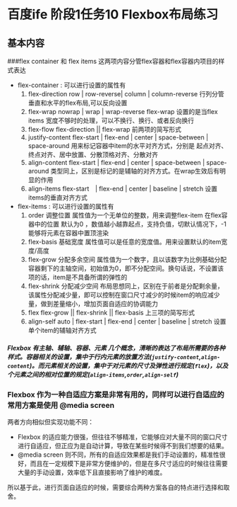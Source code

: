 # 百度ife 阶段1任务10 Flexbox布局练习

## 基本内容

###flex container 和 flex items
这两项内容分管flex容器和flex容器内项目的样式表达

+ flex-container : 可以进行设置的属性有
	1. flex-direction
		row | row-reverse| column | column-reverse
		行列分管垂直和水平的flex布局,可以反向设置
	2. flex-wrap
		nowrap | wrap | wrap-reverse
		flex-wrap 设置的是当flex items 宽度不够时的处理，可以不换行、换行、或者反向换行
	3. flex-flow
		flex-direction || flex-wrap
		前两项的简写形式
	4. justify-content
		flex-start | flex-end | center | space-between | space-around
		用来标记容器中item的水平对齐方式，分别是 起点对齐、终点对齐、居中放置、分散顶格对齐、分散对齐
	5. align-content
		flex-start | flex-end | center | space-between | space-around
		类型同上，区别是标记的是辅轴的对齐方式。在wrap生效后有明显的作用
	6. align-items
		flex-start　| flex-end | center | baseline | stretch
		设置items的垂直对齐方式
+ flex-items : 可以进行设置的属性有
	1. order 调整位置
		<interger>
		属性值为一个无单位的整数，用来调整flex-item 在flex容器中的位置 默认为0 ，数值越小越靠起点，支持负值，切默认情况下，-1能够将元素在容器中置顶渲染
	2. flex-basis 基础宽度
		<width>
		属性值可以是任意的宽度值。用来设置默认的item宽度/高度
	3. flex-grow 分配多余空间
		<number>
		属性值为一个数字，且以该数字为比例基础分配容器剩下的主轴空间，初始值为0，即不分配空间。换句话说，不设置该项的话，item是不具备所谓的弹性的
	4. flex-shrink 分配减少空间
		<number>
		布局思想同上，区别在于前者是分配剩余量，该属性分配减少量，即可以控制在窗口尺寸减少的时候item的响应减少量，做到差量缩小，增加页面自适应的协调能力
	5. flex
		flex-grow || flex-shrink || flex-basis
		上三项的简写形式
	6. align-self
		auto | flex-start | flex-end | center | baseline | stretch
		设置单个item的辅轴对齐方式

##### Flexbox 有主轴、辅轴、容器、元素 几个概念，清晰的表达了布局所需要的各种样式。容器相关的设置，集中于行内元素的放置方法(`justify-content`,`align-content`)。而元素相关的设置，集中于对元素的尺寸及弹性进行规定(`flex`)，以及个元素之间的相对位置的规定(`align-items`,`order`,`align-self`)

### Flexbox 作为一种自适应方案是非常有用的，同样可以进行自适应的常用方案是使用 @media screen

两者方向相似但实现功能不同：
+ Flexbox 的适应能力很强，但往往不够精准，它能够应对大量不同的窗口尺寸进行自适应，但正应为是自动计算，导致在某些时候得不到我们想要的结果。
+ @media screen 则不同，所有的自适应效果都是我们手动设置的，精准性很好，而且在一定规模下是非常方便维护的，但是在多尺寸适应的时候往往需要大量的手动设置，效率低下且直接影响了维护的难度。

所以基于此，进行页面自适应的时候，需要综合两种方案各自的特点进行选择和取舍。
